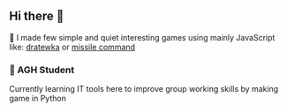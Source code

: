 ## Hi there 👋

🔭 I made few simple and quiet interesting games using mainly JavaScript like: [dratewka](https://github.com/Mrozu888/dratewka) or [missile command](https://github.com/Mrozu888/missile_command)

### 🌱 AGH Student
Currently learning IT tools here to improve group working skills by making game in Python

<!--
**Mrozu888/Mrozu888** is a ✨ _special_ ✨ repository because its `README.md` (this file) appears on your GitHub profile.

Here are some ideas to get you started:

- 🔭 I’m currently working on ...
- 🌱 I’m currently learning ...
- 👯 I’m looking to collaborate on ...
- 🤔 I’m looking for help with ...
- 💬 Ask me about ...
- 📫 How to reach me: ...
- 😄 Pronouns: ...
- ⚡ Fun fact: ...
-->
